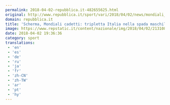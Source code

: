 ```yaml
---
permalink: 2018-04-02-repubblica.it-482655625.html
original: http://www.repubblica.it/sport/vari/2018/04/02/news/mondiali_scherma_cadetti_tripletta_italia-192818983/?rss
domain: repubblica.it
title: 'Scherma, Mondiali cadetti: tripletta Italia nella spada maschile'
image: https://www.repstatic.it/content/nazionale/img/2018/04/02/213108030-75a44868-f84d-46c7-b4bf-556a3edf8e18.jpg
date: 2018-04-02 19:36:36
category: sport
translations: 
 - 'en'
 - 'es'
 - 'de'
 - 'ru'
 - 'ja'
 - 'fr'
 - 'zh-CN'
 - 'zh-TW'
 - 'ar'
 - 'pt'
 - 'hy'
---
```


